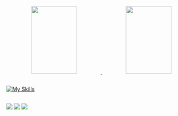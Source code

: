 <div align="center">
  <a href="https://github.com/PabloLucasDev">
  <img height="180em" width="49%" src="https://github-readme-stats.vercel.app/api?username=PabloLucasDev&show_icons=true&theme=dracula&include_all_commits=true&count_private=true"/>
  <img height="180em" width="49%" src="https://github-readme-stats.vercel.app/api/top-langs/?username=PabloLucasDev&layout=compact&langs_count=7&theme=dracula"/>
</div>
  
  ##

[![My Skills](https://skillicons.dev/icons?i=,postman,git,ts,js,html,css,nodejs,express,apple,github,mysql,figma)](https://skillicons.dev)

  ##

<div> 
  <a href="https://www.linkedin.com/in/pablo-lucas-772941226/" target="_blank"><img src="https://img.shields.io/badge/-LinkedIn-%230077B5?style=for-the-badge&logo=linkedin&logoColor=white" target="_blank"></a> 
  <a href = "mailto:pablolucasfarias@gmail.com"><img src="https://img.shields.io/badge/-Gmail-%23333?style=for-the-badge&logo=gmail&logoColor=white" target="_blank"></a>
  <a href=https://www.instagram.com/pablolucas_fl/" target="_blank"><img src="https://img.shields.io/badge/-Instagram-%23E4405F?style=for-the-badge&logo=instagram&logoColor=white" target="_blank"></a>
</div>


